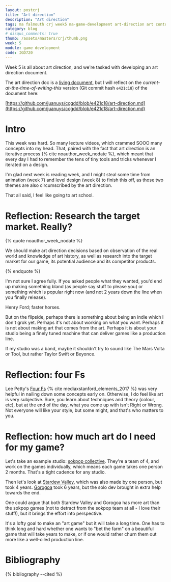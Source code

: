 ```yaml
---
layout: postcrj
title: "Art direction"
description: "Art direction"
tags: ma falmouth crj week5 ma-game-development art-direction art contumacious
category: blog
# disqus_comments: true
thumb: /assets/masters/crj/thumb.png
week: 5
module: game development
code: IGD720
---
```


Week 5 is all about art direction, and we're tasked with developing an art direction document.

The art direction doc is a [living document](https://github.com/juanuys/ccgdd/blob/master/art-direction.md), but I will reflect on the *current-at-the-time-of-writing-this* version (Git commit hash `e421c18`) of the document here:

[https://github.com/juanuys/ccgdd/blob/e421c18/art-direction.md](https://github.com/juanuys/ccgdd/blob/e421c18/art-direction.md)

# Intro

This week was hard. So many lecture videos, which crammed SOOO many concepts into my head. That, paired with the fact that art direction is an iterative process {% cite noauthor_week_nodate %}, which meant that every day I had to remember the tens of tiny tools and tricks whenever I iterated on a design.

I'm glad next week is reading week, and I might steal some time from animation (week 7) and level design (week 8) to finish this off, as those two themes are also circumscribed by the art direction.

That all said, I feel like going to art school.

# Reflection: Research the target market. Really?

{% quote noauthor_week_nodate %}

We should make art direction decisions based on observation of the real world and knowledge of art history, as well as research into the target market for our game, its potential audience and its competitor products.

{% endquote %}

I'm not sure I agree fully. If you asked people what they wanted, you'd end up making something bland (as people say stuff to please you) or something which is popular right now (and not 2 years down the line when you finally release).

Henry Ford; faster horses.

But on the flipside, perhaps there is something about being an indie which I don't grok yet. Perhaps it's not about working on what you want. Perhaps it is not about making art that comes from the art. Perhaps it is about your studio being a finely tuned machine that can deliver games like a production line. 

If my studio was a band, maybe it shouldn't try to sound like The Mars Volta or Tool, but rather Taylor Swift or Beyonce.

# Reflection: four Fs

Lee Petty's [Four Fs](https://youtu.be/NwXThTYbZY4?t=1587) {% cite mediaxstanford_elements_2017 %} was very helpful in nailing down some concepts early on. Otherwise, I do feel like art is very subjective. Sure, you learn about techniques and theory (colour, etc), but at the end of the day, what you come up with isn't Right or Wrong. Not everyone will like your style, but some might, and that's who matters to you.

# Reflection: how much art do I need for my game?

Let's take an example studio: [sokpop collective](https://sokpop.co/). They're a team of 4, and work on the games individually, which means each game takes one person 2 months. That's a tight cadence for any studio.

Then let's look at [Stardew Valley](https://en.wikipedia.org/wiki/Stardew_Valley#:~:text=Barone%20developed%20the%20game%20by,programming%20and%20game%20design%20skills.), which was also made by one person, but took 4 years. [Gorogoa](https://en.wikipedia.org/wiki/Gorogoa#:~:text=The%20game%2C%20solely%20developed%20by,nearly%20six%20years%20to%20complete.) took 6 years, but the solo dev brought in extra help towards the end.

One could argue that both Stardew Valley and Gorogoa has more art than the sokpop games (not to detract from the sokpop team at all - I love their stuff!), but it brings the effort into perspective.

It's a lofty goal to make an "art game" but it will take a long time. One has to think long and hard whether one wants to "bet the farm" on a beautiful game that will take years to make, or if one would rather churn them out more like a well-oiled production line.

# Bibliography

{% bibliography --cited %}


